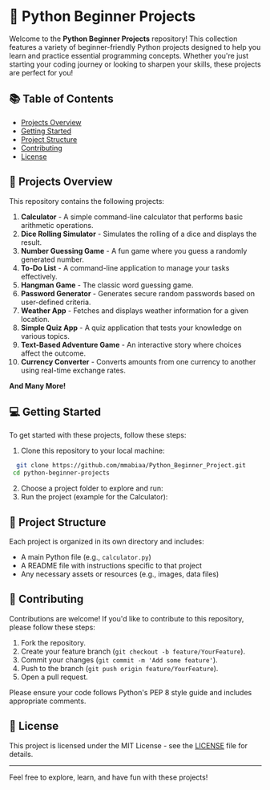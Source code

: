 # 🌟 Python Beginner Projects

Welcome to the **Python Beginner Projects** repository! This collection features a variety of beginner-friendly Python projects designed to help you learn and practice essential programming concepts. Whether you're just starting your coding journey or looking to sharpen your skills, these projects are perfect for you!


## 📚 Table of Contents

- [Projects Overview](#projects-overview)
- [Getting Started](#getting-started)
- [Project Structure](#project-structure)
- [Contributing](#contributing)
- [License](#license)

## 🚀 Projects Overview

This repository contains the following projects:

1. **Calculator** - A simple command-line calculator that performs basic arithmetic operations.
2. **Dice Rolling Simulator** - Simulates the rolling of a dice and displays the result.
3. **Number Guessing Game** - A fun game where you guess a randomly generated number.
4. **To-Do List** - A command-line application to manage your tasks effectively.
5. **Hangman Game** - The classic word guessing game.
6. **Password Generator** - Generates secure random passwords based on user-defined criteria.
7. **Weather App** - Fetches and displays weather information for a given location.
8. **Simple Quiz App** - A quiz application that tests your knowledge on various topics.
9. **Text-Based Adventure Game** - An interactive story where choices affect the outcome.
10. **Currency Converter** - Converts amounts from one currency to another using real-time exchange rates.

**And Many More!**

## 💻 Getting Started

To get started with these projects, follow these steps:

1. Clone this repository to your local machine:

 ```bash
   git clone https://github.com/mmabiaa/Python_Beginner_Project.git
  cd python-beginner-projects 
 ```
2. Choose a project folder to explore and run:
3. Run the project (example for the Calculator):


## 📁 Project Structure

Each project is organized in its own directory and includes:
- A main Python file (e.g., `calculator.py`)
- A README file with instructions specific to that project
- Any necessary assets or resources (e.g., images, data files)

## 🤝 Contributing

Contributions are welcome! If you'd like to contribute to this repository, please follow these steps:

1. Fork the repository.
2. Create your feature branch (`git checkout -b feature/YourFeature`).
3. Commit your changes (`git commit -m 'Add some feature'`).
4. Push to the branch (`git push origin feature/YourFeature`).
5. Open a pull request.

Please ensure your code follows Python's PEP 8 style guide and includes appropriate comments.

## 📄 License

This project is licensed under the MIT License - see the [LICENSE](LICENSE) file for details.

---

Feel free to explore, learn, and have fun with these projects!
